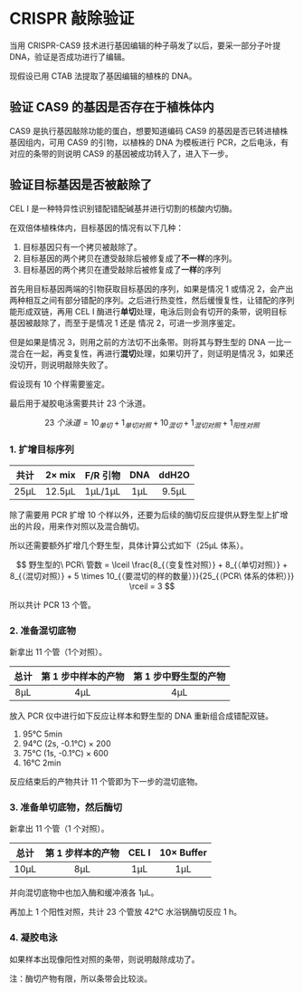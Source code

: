 # CRISPR 敲除验证

当用 CRISPR-CAS9 技术进行基因编辑的种子萌发了以后，要采一部分子叶提 DNA，验证是否成功进行了编辑。

现假设已用 CTAB 法提取了基因编辑的植株的 DNA。

## 验证 CAS9 的基因是否存在于植株体内

CAS9 是执行基因敲除功能的蛋白，想要知道编码 CAS9 的基因是否已转进植株基因组内，可用 CAS9 的引物，以植株的 DNA 为模板进行 PCR，之后电泳，有对应的条带的则说明 CAS9 的基因被成功转入了，进入下一步。

## 验证目标基因是否被敲除了

CEL I 是一种特异性识别错配错配碱基并进行切割的核酸内切酶。

在双倍体植株体内，目标基因的情况有以下几种：

1. 目标基因只有一个拷贝被敲除了。
2. 目标基因的两个拷贝在遭受敲除后被修复成了**不一样**的序列。
3. 目标基因的两个拷贝在遭受敲除后被修复成了**一样**的序列

首先用目标基因两端的引物获取目标基因的序列，如果是情况 1 或情况 2，会产出两种相互之间有部分错配的序列。之后进行热变性，然后缓慢复性，让错配的序列能形成双链，再用 CEL I 酶进行**单切**处理，电泳后则会有切开的条带，说明目标基因被敲除了，而至于是情况 1 还是 情况 2，可进一步测序鉴定。

但是如果是情况 3，则用之前的方法切不出条带。则将其与野生型的 DNA 一比一混合在一起，再变复性，再进行**混切**处理，如果切开了，则证明是情况 3，如果还没切开，则说明敲除失败了。

假设现有 10 个样需要鉴定。

最后用于凝胶电泳需要共计 23 个泳道。

$$ 23\ 个泳道 = 10_{单切} + 1_{单切对照} + 10_{混切} + 1_{混切对照} + 1_{阳性对照} $$

### 1. 扩增目标序列

| 共计  | 2× mix | F/R 引物 |  DNA  | ddH2O |
| :---: | :----: | :------: | :---: | :---: |
| 25μL  | 12.5μL | 1μL/1μL  |  1μL  | 9.5μL |

除了需要用 PCR 扩增 10 个样以外，还要为后续的酶切反应提供从野生型上扩增出的片段，用来作对照以及混合酶切。

所以还需要额外扩增几个野生型，具体计算公式如下（25μL 体系）。

$$ 野生型的\ PCR\ 管数 = \lceil \frac{8_{（变复性对照）} + 8_{（单切对照）} + 8_{（混切对照）} + 5 \times 10_{（要混切的样的数量）}}{25_{（PCR\ 体系的体积）}} \rceil = 3 $$

所以共计 PCR 13 个管。

### 2. 准备混切底物

新拿出 11 个管（1个对照）。

| 总计  | 第 1 步中样本的产物 | 第 1 步中野生型的产物 |
| :---: | :-----------------: | :-------------------: |
|  8μL  |         4μL         |          4μL          |

放入 PCR 仪中进行如下反应让样本和野生型的 DNA 重新组合成错配双链。

1. 95℃ 5min
2. 94℃ (2s, -0.1℃) × 200
3. 75℃ (1s, -0.1℃) × 600
4. 16℃ 2min

反应结束后的产物共计 11 个管即为下一步的混切底物。

### 3. 准备单切底物，然后酶切

新拿出 11 个管（1 个对照）。

| 总计  | 第 1 步样本的产物 | CEL I | 10× Buffer |
| :---: | :---------------: | :---: | :--------: |
| 10μL  |        8μL        |  1μL  |    1μL     |

并向混切底物中也加入酶和缓冲液各 1μL。

再加上 1 个阳性对照，共计 23 个管放 42℃ 水浴锅酶切反应 1 h。

### 4. 凝胶电泳

如果样本出现像阳性对照的条带，则说明敲除成功了。

注：酶切产物有限，所以条带会比较淡。
